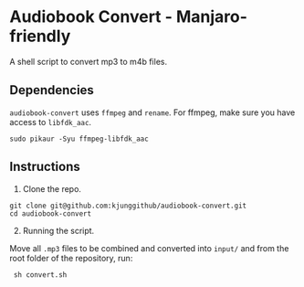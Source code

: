 # Audiobook Convert - Manjaro-friendly
A shell script to convert mp3 to m4b files.

## Dependencies
`audiobook-convert` uses `ffmpeg` and `rename`. For ffmpeg, make sure you have access to `libfdk_aac`.
```shell
sudo pikaur -Syu ffmpeg-libfdk_aac
```

## Instructions
1. Clone the repo.

```shell
git clone git@github.com:kjunggithub/audiobook-convert.git
cd audiobook-convert
```

2. Running the script.

Move all `.mp3` files to be combined and converted into `input/` and from the root folder of the repository, run:

` sh convert.sh`
